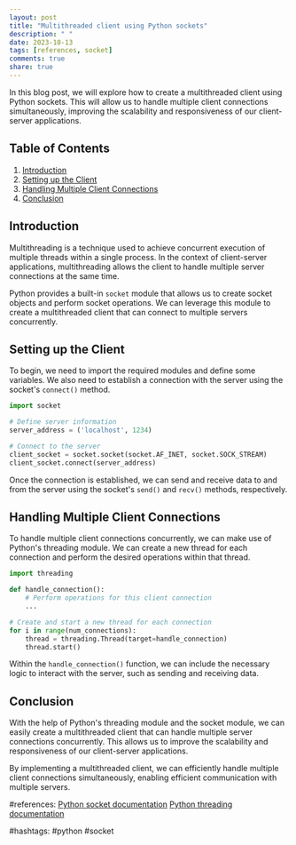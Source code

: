 ```yaml
---
layout: post
title: "Multithreaded client using Python sockets"
description: " "
date: 2023-10-13
tags: [references, socket]
comments: true
share: true
---
```


In this blog post, we will explore how to create a multithreaded client using Python sockets. This will allow us to handle multiple client connections simultaneously, improving the scalability and responsiveness of our client-server applications.

## Table of Contents
1. [Introduction](#introduction)
2. [Setting up the Client](#setting-up-the-client)
3. [Handling Multiple Client Connections](#handling-multiple-client-connections)
4. [Conclusion](#conclusion)

## Introduction

Multithreading is a technique used to achieve concurrent execution of multiple threads within a single process. In the context of client-server applications, multithreading allows the client to handle multiple server connections at the same time.

Python provides a built-in `socket` module that allows us to create socket objects and perform socket operations. We can leverage this module to create a multithreaded client that can connect to multiple servers concurrently.

## Setting up the Client

To begin, we need to import the required modules and define some variables. We also need to establish a connection with the server using the socket's `connect()` method.

```python
import socket

# Define server information
server_address = ('localhost', 1234)

# Connect to the server
client_socket = socket.socket(socket.AF_INET, socket.SOCK_STREAM)
client_socket.connect(server_address)
```

Once the connection is established, we can send and receive data to and from the server using the socket's `send()` and `recv()` methods, respectively.

## Handling Multiple Client Connections

To handle multiple client connections concurrently, we can make use of Python's threading module. We can create a new thread for each connection and perform the desired operations within that thread.

```python
import threading

def handle_connection():
    # Perform operations for this client connection
    ...

# Create and start a new thread for each connection
for i in range(num_connections):
    thread = threading.Thread(target=handle_connection)
    thread.start()
```

Within the `handle_connection()` function, we can include the necessary logic to interact with the server, such as sending and receiving data.

## Conclusion

With the help of Python's threading module and the socket module, we can easily create a multithreaded client that can handle multiple server connections concurrently. This allows us to improve the scalability and responsiveness of our client-server applications.

By implementing a multithreaded client, we can efficiently handle multiple client connections simultaneously, enabling efficient communication with multiple servers.

#references:
[Python socket documentation](https://docs.python.org/3/library/socket.html)
[Python threading documentation](https://docs.python.org/3/library/threading.html)

#hashtags:
#python #socket